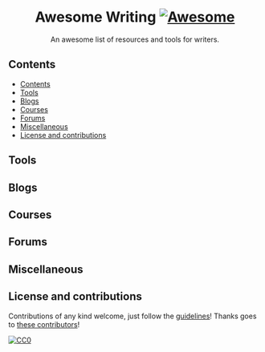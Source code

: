 <div align="center">

<!-- title -->

<!--lint ignore no-dead-urls-->

# Awesome Writing [![Awesome](https://awesome.re/badge.svg)](https://awesome.re) 

<!-- subtitle -->

An awesome list of resources and tools for writers.

<!-- image -->


<!-- description -->


</div>

<!-- TOC -->

## Contents

- [Contents](#contents)
- [Tools](#tools)
- [Blogs](#blogs)
- [Courses](#courses)
- [Forums](#forums)
- [Miscellaneous](#miscellaneous)
- [License and contributions](#license-and-contributions)

<!-- CONTENT -->

## Tools



## Blogs



## Courses


## Forums



## Miscellaneous




<!-- END CONTENT -->


## License and contributions

Contributions of any kind welcome, just follow the [guidelines](contributing.md)! Thanks goes to [these contributors](https://github.com/armstrongl/awesome-writing/graphs/contributors)!

[![CC0](http://mirrors.creativecommons.org/presskit/buttons/88x31/svg/cc-zero.svg)](https://creativecommons.org/publicdomain/zero/1.0/)
